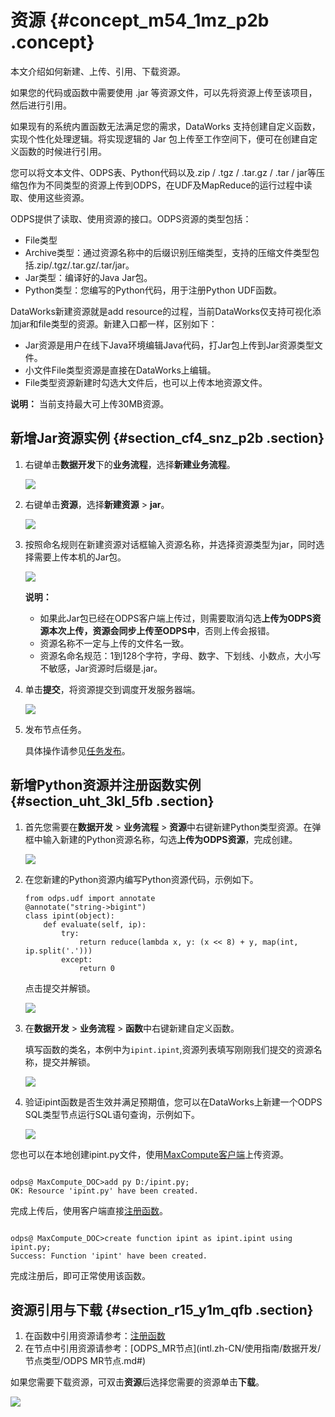 # 资源 {#concept_m54_1mz_p2b .concept}

本文介绍如何新建、上传、引用、下载资源。

如果您的代码或函数中需要使用 .jar 等资源文件，可以先将资源上传至该项目，然后进行引用。

如果现有的系统内置函数无法满足您的需求，DataWorks 支持创建自定义函数，实现个性化处理逻辑。将实现逻辑的 Jar 包上传至工作空间下，便可在创建自定义函数的时候进行引用。

您可以将文本文件、ODPS表、Python代码以及.zip / .tgz / .tar.gz / .tar / jar等压缩包作为不同类型的资源上传到ODPS，在UDF及MapReduce的运行过程中读取、使用这些资源。

ODPS提供了读取、使用资源的接口。ODPS资源的类型包括：

-   File类型
-   Archive类型：通过资源名称中的后缀识别压缩类型，支持的压缩文件类型包括.zip/.tgz/.tar.gz/.tar/jar。
-   Jar类型：编译好的Java Jar包。
-   Python类型：您编写的Python代码，用于注册Python UDF函数。

DataWorks新建资源就是add resource的过程，当前DataWorks仅支持可视化添加jar和file类型的资源。新建入口都一样，区别如下：

-   Jar资源是用户在线下Java环境编辑Java代码，打Jar包上传到Jar资源类型文件。
-   小文件File类型资源是直接在DataWorks上编辑。
-   File类型资源新建时勾选大文件后，也可以上传本地资源文件。

**说明：** 当前支持最大可上传30MB资源。

## 新增Jar资源实例 {#section_cf4_snz_p2b .section}

1.  右键单击**数据开发**下的**业务流程**，选择**新建业务流程**。

    ![](http://static-aliyun-doc.oss-cn-hangzhou.aliyuncs.com/assets/img/16292/15438882647651_zh-CN.png)

2.  右键单击**资源**，选择**新建资源** \> **jar**。

    ![](http://static-aliyun-doc.oss-cn-hangzhou.aliyuncs.com/assets/img/16306/154388826410247_zh-CN.png)

3.  按照命名规则在新建资源对话框输入资源名称，并选择资源类型为jar，同时选择需要上传本机的Jar包。

    ![](http://static-aliyun-doc.oss-cn-hangzhou.aliyuncs.com/assets/img/16294/15438882647721_zh-CN.png)

    **说明：** 

    -   如果此Jar包已经在ODPS客户端上传过，则需要取消勾选**上传为ODPS资源本次上传，资源会同步上传至ODPS中**，否则上传会报错。
    -   资源名称不一定与上传的文件名一致。
    -   资源名命名规范：1到128个字符，字母、数字、下划线、小数点，大小写不敏感，Jar资源时后缀是.jar。
4.  单击**提交**，将资源提交到调度开发服务器端。

    ![](http://static-aliyun-doc.oss-cn-hangzhou.aliyuncs.com/assets/img/16294/15438882647722_zh-CN.png)

5.  发布节点任务。

    具体操作请参见[任务发布](intl.zh-CN/使用指南/数据开发/发布管理/任务发布.md#)。


## 新增Python资源并注册函数实例 {#section_uht_3kl_5fb .section}

1.  首先您需要在**数据开发** \> **业务流程** \> **资源**中右键新建Python类型资源。在弹框中输入新建的Python资源名称，勾选**上传为ODPS资源**，完成创建。

    ![](http://static-aliyun-doc.oss-cn-hangzhou.aliyuncs.com/assets/img/16306/154388826433536_zh-CN.png)

2.  在您新建的Python资源内编写Python资源代码，示例如下。

    ```
    from odps.udf import annotate
    @annotate("string->bigint")
    class ipint(object):
    	def evaluate(self, ip):
    		try:
    			return reduce(lambda x, y: (x << 8) + y, map(int, ip.split('.')))
    		except:
    			return 0
    ```

    点击提交并解锁。

    ![](http://static-aliyun-doc.oss-cn-hangzhou.aliyuncs.com/assets/img/16306/154388826433537_zh-CN.png)

3.  在**数据开发** \> **业务流程** \> **函数**中右键新建自定义函数。

    填写函数的类名，本例中为`ipint.ipint`,资源列表填写刚刚我们提交的资源名称，提交并解锁。

    ![](http://static-aliyun-doc.oss-cn-hangzhou.aliyuncs.com/assets/img/16306/154388826433538_zh-CN.png)

4.  验证ipint函数是否生效并满足预期值，您可以在DataWorks上新建一个ODPS SQL类型节点运行SQL语句查询，示例如下。

    ![](http://static-aliyun-doc.oss-cn-hangzhou.aliyuncs.com/assets/img/16306/154388826433539_zh-CN.png)


您也可以在本地创建ipint.py文件，使用[MaxCompute客户端](../../../../intl.zh-CN/工具及下载/客户端.md#)上传资源。

```

odps@ MaxCompute_DOC>add py D:/ipint.py;
OK: Resource 'ipint.py' have been created.

```

完成上传后，使用客户端直接[注册函数](../../../../intl.zh-CN/用户指南/常用命令/函数操作.md#)。

```

odps@ MaxCompute_DOC>create function ipint as ipint.ipint using ipint.py;
Success: Function 'ipint' have been created.

```

完成注册后，即可正常使用该函数。

## 资源引用与下载 {#section_r15_y1m_qfb .section}

1.  在函数中引用资源请参考：[注册函数](intl.zh-CN/使用指南/数据开发/业务流程/注册函数.md#)
2.  在节点中引用资源请参考：[ODPS\_MR节点](intl.zh-CN/使用指南/数据开发/节点类型/ODPS MR节点.md#)

如果您需要下载资源，可双击**资源**后选择您需要的资源单击**下载**。

![](http://static-aliyun-doc.oss-cn-hangzhou.aliyuncs.com/assets/img/16306/154388826421241_zh-CN.png)

